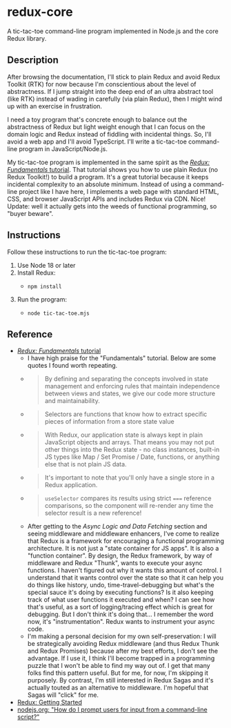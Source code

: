 # redux-core

A tic-tac-toe command-line program implemented in Node.js and the core Redux library.

## Description

After browsing the documentation, I'll stick to plain Redux and avoid Redux Toolkit (RTK) for now because I'm
conscientious about the level of abstractness. If I jump straight into the deep end of an ultra abstract tool (like RTK)
instead of wading in carefully (via plain Redux), then I might wind up with an exercise in frustration.

I need a toy program that's concrete enough to balance out the abstractness of Redux but light weight enough that I can
focus on the domain logic and Redux instead of fiddling with incidental things. So, I'll avoid a web app and I'll avoid
TypeScript. I'll write a tic-tac-toe command-line program in JavaScript/Node.js.

My tic-tac-toe program is implemented in the same spirit as the [*Redux: Fundamentals* tutorial](https://redux.js.org/tutorials/fundamentals/part-1-overview).
That tutorial shows you how to use plain Redux (no Redux Toolkit!) to build a program. It's a great tutorial because
it keeps incidental complexity to an absolute minimum. Instead of using a command-line project like I have here, I implements
a web page with standard HTML, CSS, and browser JavaScript APIs and includes Redux via CDN. Nice! Update: well it actually
gets into the weeds of functional programming, so "buyer beware".

## Instructions

Follow these instructions to run the tic-tac-toe program:

1. Use Node 18 or later
2. Install Redux:
   * ```shell
     npm install
     ```
3. Run the program:
   * ```shell
     node tic-tac-toe.mjs 
     ``` 

## Reference

* [*Redux: Fundamentals* tutorial](https://redux.js.org/tutorials/fundamentals/part-1-overview)
  * I have high praise for the "Fundamentals" tutorial. Below are some quotes I found worth repeating.
  * > By defining and separating the concepts involved in state management and enforcing rules that maintain independence between views and states, we give our code more structure and maintainability.
  * > Selectors are functions that know how to extract specific pieces of information from a store state value
  * > With Redux, our application state is always kept in plain JavaScript objects and arrays. That means you may not put other things into the Redux state - no class instances, built-in JS types like Map / Set Promise / Date, functions, or anything else that is not plain JS data.
  * > It's important to note that you'll only have a single store in a Redux application.
  * > `useSelector` compares its results using strict `===` reference comparisons, so the component will re-render any time the selector result is a new reference!
  * After getting to the *Async Logic and Data Fetching* section and seeing middleware and middleware enhancers, I've come
    to realize that Redux is a framework for encouraging a functional programming architecture. It is not just a
    "state container for JS apps". It is also a "function container". By design, the Redux framework, by way of middleware
    and Redux "Thunk", wants to execute your async functions. I haven't figured out why it wants this amount of control.
    I understand that it wants control over the state so that it can help you do things like history, undo, time-travel-debugging
    but what's the special sauce it's doing by executing functions? Is it also keeping track of what user functions it
    executed and when? I can see how that's useful, as a sort of logging/tracing effect which is great for debugging. But
    I don't think it's doing that... I remember the word now, it's "instrumentation". Redux wants to instrument your async
    code.
  * I'm making a personal decision for my own self-preservation: I will be strategically avoiding Redux middleware (and
    thus Redux Thunk and Redux Promises) because after my best efforts, I don't see the advantage. If I use it, I think
    I'll become trapped in a programming puzzle that I won't be able to find my way out of. I get that many folks find
    this pattern useful. But for me, for now, I'm skipping it purposely. By contrast, I'm still interested in Redux Sagas
    and it's actually touted as an alternative to middleware. I'm hopeful that Sagas will "click" for me.
* [Redux: Getting Started](https://redux.js.org/introduction/getting-started)
* [nodejs.org: "How do I prompt users for input from a command-line script?"](https://nodejs.org/en/knowledge/command-line/how-to-prompt-for-command-line-input/)
